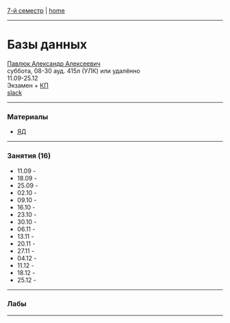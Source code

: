 [7-й семестр](../2021_2022_7_sem.md) | [home](../README.md)
____________________________________
# Базы данных
[Павлюк Александр Алексеевич](https://www.linkedin.com/in/alexander-pavlyuk-a1695664/) \
суббота, 08-30 ауд. 415л (УЛК) или удалённо\
11.09-25.12 \
Экзамен + [КП](db_cp.md) \
[slack](https://app.slack.com/client/TTSV91XT9/C02E7FG9604)
____________________________________
### Материалы

* [ЯД](https://disk.yandex.ru/d/oOuH2kERvVcuNw)
____________________________________
### Занятия (16)

* 11.09 - 
* 18.09 - 
* 25.09 - 
* 02.10 - 
* 09.10 - 
* 16.10 - 
* 23.10 - 
* 30.10 - 
* 06.11 - 
* 13.11 - 
* 20.11 - 
* 27.11 - 
* 04.12 - 
* 11.12 - 
* 18.12 - 
* 25.12 - 
____________________________________
### Лабы



____________________________________
